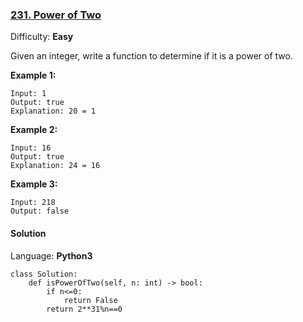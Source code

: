 ### [231\. Power of Two](https://leetcode.com/problems/power-of-two/)

Difficulty: **Easy**


Given an integer, write a function to determine if it is a power of two.

**Example 1:**

```
Input: 1
Output: true 
Explanation: 20 = 1
```

**Example 2:**

```
Input: 16
Output: true
Explanation: 24 = 16
```

**Example 3:**

```
Input: 218
Output: false
```


#### Solution

Language: **Python3**

```python3
class Solution:
    def isPowerOfTwo(self, n: int) -> bool:
        if n<=0:
            return False
        return 2**31%n==0
```